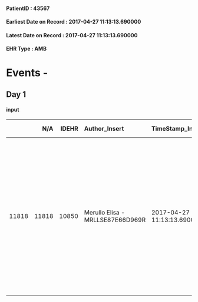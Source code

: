 
#### PatientID : 43567
#### Earliest Date on Record : 2017-04-27 11:13:13.690000
#### Latest Date on Record : 2017-04-27 11:13:13.690000
#### EHR Type : AMB

# Events - 

## Day 1

#### input
|       |    N/A |   IDEHR | Author_Insert                    | TimeStamp_Insert           | EHRType   |   PatientID |   IDDigitalSignDocument | persone_vicine   |   Unnamed: 0_x.1 |   IDANAMNESI_SOCIALE | Patient   | FamigliaAltro   | Paziente_T   | FamigliaAltro_T   |   Non_Rilevabile_x.1 | Note_Non_Rilevabile_x.1   | opt_Problemi   | Note_I                                                                           | ds_note_timori                                                                                       | chk_contr_sintomi   | chk_competenza                                 | opt_paziente_a   | opt_famiglia_a   | opt_adeguatezza   | ds_note_ad                                                                                          | opt_paziente_solo   | ds_note_con                                                                                                                                                                                                                        | opt_presente_assente   | Presenza_minori   | Caregiver_principale   | opt_capacita         | ds_familiari_coinv   | opt_necessario   | opt_presente   | opt_risorse_ec   | opt_paziente_psi   | opt_Ins_vol   | ds_note_prio                                                                                                                                                             | opt_paziente_ad   | opt_caregiver_ad   | opt_esenzione   | opt_inv_civile            |   ds_codice_es | Needs     | Fragility                    | opt_disponibilita_f   | opt_indennita_acc   | opt_legge   | opt_famiglia_psi   | opt_disponibilit_paz   |
|------:|-------:|--------:|:---------------------------------|:---------------------------|:----------|------------:|------------------------:|:-----------------|-----------------:|---------------------:|:----------|:----------------|:-------------|:------------------|---------------------:|:--------------------------|:---------------|:---------------------------------------------------------------------------------|:-----------------------------------------------------------------------------------------------------|:--------------------|:-----------------------------------------------|:-----------------|:-----------------|:------------------|:----------------------------------------------------------------------------------------------------|:--------------------|:-----------------------------------------------------------------------------------------------------------------------------------------------------------------------------------------------------------------------------------|:-----------------------|:------------------|:-----------------------|:---------------------|:---------------------|:-----------------|:---------------|:-----------------|:-------------------|:--------------|:-------------------------------------------------------------------------------------------------------------------------------------------------------------------------|:------------------|:-------------------|:----------------|:--------------------------|---------------:|:----------|:-----------------------------|:----------------------|:--------------------|:------------|:-------------------|:-----------------------|
| 11818 |  11818 |   10850 | Merullo Elisa - MRLLSE87E66D969R | 2017-04-27 11:13:13.690000 | AMB       |       43567 |                  731714 | N/A              |             5907 |                 3766 | Si#1      | Si#1            | Si#1         | Si#1              |                    0 | NR                        | No#0           | Il pz sa quasi tutta la sua situazione clinica. Moglie informata della gravit√†. | La famiglia vorrebbe il controllo dei sintomi. Coniuge molto preoccupata per la gestione a domicilio | controllo sintomi#0 | competenza/capacit√† assistenziale caregiver#0 | Indefinite#2     | Congruenti#1     | Da valutare#2     | Famiglia presente ma in difficolt√† sulla gestione a domicilio. Molta ansia da parte della coniuge. | No#0                | Il pz vive con la coniuge coetanea. Hanno un aiuto al mattino (ma sembrerebbe pi√π un aiuto di tipo domestico e non dedito al pz). Presenti due figli che abitano vicino ma che la signora vorrebbe coinvolgere il meno possibile. | Presente#1             | No#0              | spouse                 | Non incrementabile#2 | sons                 | Si#1             | No#0           | Adeguate#1       | No#0               | No#0          | Il bisogno espresso √® a livello clinico assistenziale. Spiegato il senso della nostra assistenza ed il setting domiciliare. Dimissione prevista per gioved√¨ 27/04/2017 | Parziale#1        | Totale#2           | Si#1            | in fase di accertamento#2 |             48 | Clinici#0 | sovraccarico assistenziale#4 | Si#1                  | No#0                | No#0        | No#0               | Si#1                   |


